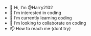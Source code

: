 - 👋 Hi, I’m @Harry2102
- 👀 I’m interested in coding
- 🌱 I’m currently learning coding
- 💞️ I’m looking to collaborate on coding
- 📫 How to reach me {dont try}

<!---
Harry2102/Harry2102 is a ✨ special ✨ repository because its `README.md` (this file) appears on your GitHub profile.
You can click the Preview link to take a look at your changes.
--->
